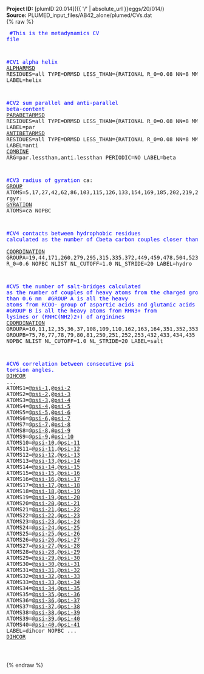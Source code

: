 **Project ID:** [plumID:20.014]({{ '/' | absolute_url }}eggs/20/014/)  
**Source:** PLUMED_input_files/AB42_alone/plumed/CVs.dat  
{% raw %}<pre>
<span style="color:blue">#This is the metadynamics CV file</span>

<span style="color:blue">#CV1 alpha helix</span>
<a href="https://plumed.github.io/doc-master/user-doc/html/_a_l_p_h_a_r_m_s_d.html">ALPHARMSD</a> RESIDUES=all TYPE=DRMSD LESS_THAN={RATIONAL R_0=0.08 NN=8 MM=12} LABEL=helix

<span style="color:blue">#CV2 sum parallel and anti-parallel beta-content</span>
<a href="https://plumed.github.io/doc-master/user-doc/html/_p_a_r_a_b_e_t_a_r_m_s_d.html">PARABETARMSD</a> RESIDUES=all TYPE=DRMSD LESS_THAN={RATIONAL R_0=0.08 NN=8 MM=12} LABEL=par
<a href="https://plumed.github.io/doc-master/user-doc/html/_a_n_t_i_b_e_t_a_r_m_s_d.html">ANTIBETARMSD</a> RESIDUES=all TYPE=DRMSD LESS_THAN={RATIONAL R_0=0.08 NN=8 MM=12} LABEL=anti
<a href="https://plumed.github.io/doc-master/user-doc/html/_c_o_m_b_i_n_e.html">COMBINE</a> ARG=par.lessthan,anti.lessthan PERIODIC=NO LABEL=beta

<span style="color:blue">#CV3 radius of gyration</span>
ca: <a href="https://plumed.github.io/doc-master/user-doc/html/_g_r_o_u_p.html">GROUP</a> ATOMS=5,17,27,42,62,86,103,115,126,133,154,169,185,202,219,236,258,277,293,313,333,343,358,370,386,393,404,418,440,447,457,476,495,502,521,538,554,561,568,584,600,619
rgyr: <a href="https://plumed.github.io/doc-master/user-doc/html/_g_y_r_a_t_i_o_n.html">GYRATION</a> ATOMS=ca NOPBC

<span style="color:blue">#CV4 contacts between hydrophobic residues calculated as the number of Cbeta carbon couples closer than 0.6 nm </span>
<a href="https://plumed.github.io/doc-master/user-doc/html/_c_o_o_r_d_i_n_a_t_i_o_n.html">COORDINATION</a> GROUPA=19,44,171,260,279,295,315,335,372,449,459,478,504,523,540,570,586,602,621 R_0=0.6 NOPBC NLIST NL_CUTOFF=1.0 NL_STRIDE=20 LABEL=hydro

<span style="color:blue">#CV5 the number of salt-bridges calculated as the number of couples of heavy atoms from the charged group closer than 0.6 nm </span>
<span style="color:blue">#GROUP A is all the heavy atoms from RCOO- group of aspartic acids and glutamic acids </span>
<span style="color:blue">#GROUP B is all the heavy atoms from RHN3+ from lysines or (RNHC(NH2)2+) of arginines</span>
<a href="https://plumed.github.io/doc-master/user-doc/html/_c_o_o_r_d_i_n_a_t_i_o_n.html">COORDINATION</a> GROUPA=10,11,12,35,36,37,108,109,110,162,163,164,351,352,353,363,364,365 GROUPB=75,76,77,78,79,80,81,250,251,252,253,432,433,434,435 R_0=0.6 NOPBC NLIST NL_CUTOFF=1.0 NL_STRIDE=20 LABEL=salt

<span style="color:blue">#CV6 correlation between consecutive psi torsion angles.</span>
<a href="https://plumed.github.io/doc-master/user-doc/html/_d_i_h_c_o_r.html">DIHCOR</a> ...
ATOMS1=@<a href="https://plumed.github.io/doc-master/user-doc/html/_m_o_l_i_n_f_o.html">psi-1</a>,@<a href="https://plumed.github.io/doc-master/user-doc/html/_m_o_l_i_n_f_o.html">psi-2</a>
ATOMS2=@<a href="https://plumed.github.io/doc-master/user-doc/html/_m_o_l_i_n_f_o.html">psi-2</a>,@<a href="https://plumed.github.io/doc-master/user-doc/html/_m_o_l_i_n_f_o.html">psi-3</a>
ATOMS3=@<a href="https://plumed.github.io/doc-master/user-doc/html/_m_o_l_i_n_f_o.html">psi-3</a>,@<a href="https://plumed.github.io/doc-master/user-doc/html/_m_o_l_i_n_f_o.html">psi-4</a>
ATOMS4=@<a href="https://plumed.github.io/doc-master/user-doc/html/_m_o_l_i_n_f_o.html">psi-4</a>,@<a href="https://plumed.github.io/doc-master/user-doc/html/_m_o_l_i_n_f_o.html">psi-5</a>
ATOMS5=@<a href="https://plumed.github.io/doc-master/user-doc/html/_m_o_l_i_n_f_o.html">psi-5</a>,@<a href="https://plumed.github.io/doc-master/user-doc/html/_m_o_l_i_n_f_o.html">psi-6</a>
ATOMS6=@<a href="https://plumed.github.io/doc-master/user-doc/html/_m_o_l_i_n_f_o.html">psi-6</a>,@<a href="https://plumed.github.io/doc-master/user-doc/html/_m_o_l_i_n_f_o.html">psi-7</a>
ATOMS7=@<a href="https://plumed.github.io/doc-master/user-doc/html/_m_o_l_i_n_f_o.html">psi-7</a>,@<a href="https://plumed.github.io/doc-master/user-doc/html/_m_o_l_i_n_f_o.html">psi-8</a>
ATOMS8=@<a href="https://plumed.github.io/doc-master/user-doc/html/_m_o_l_i_n_f_o.html">psi-8</a>,@<a href="https://plumed.github.io/doc-master/user-doc/html/_m_o_l_i_n_f_o.html">psi-9</a>
ATOMS9=@<a href="https://plumed.github.io/doc-master/user-doc/html/_m_o_l_i_n_f_o.html">psi-9</a>,@<a href="https://plumed.github.io/doc-master/user-doc/html/_m_o_l_i_n_f_o.html">psi-10</a>
ATOMS10=@<a href="https://plumed.github.io/doc-master/user-doc/html/_m_o_l_i_n_f_o.html">psi-10</a>,@<a href="https://plumed.github.io/doc-master/user-doc/html/_m_o_l_i_n_f_o.html">psi-11</a>
ATOMS11=@<a href="https://plumed.github.io/doc-master/user-doc/html/_m_o_l_i_n_f_o.html">psi-11</a>,@<a href="https://plumed.github.io/doc-master/user-doc/html/_m_o_l_i_n_f_o.html">psi-12</a>
ATOMS12=@<a href="https://plumed.github.io/doc-master/user-doc/html/_m_o_l_i_n_f_o.html">psi-12</a>,@<a href="https://plumed.github.io/doc-master/user-doc/html/_m_o_l_i_n_f_o.html">psi-13</a>
ATOMS13=@<a href="https://plumed.github.io/doc-master/user-doc/html/_m_o_l_i_n_f_o.html">psi-13</a>,@<a href="https://plumed.github.io/doc-master/user-doc/html/_m_o_l_i_n_f_o.html">psi-14</a>
ATOMS14=@<a href="https://plumed.github.io/doc-master/user-doc/html/_m_o_l_i_n_f_o.html">psi-14</a>,@<a href="https://plumed.github.io/doc-master/user-doc/html/_m_o_l_i_n_f_o.html">psi-15</a>
ATOMS15=@<a href="https://plumed.github.io/doc-master/user-doc/html/_m_o_l_i_n_f_o.html">psi-15</a>,@<a href="https://plumed.github.io/doc-master/user-doc/html/_m_o_l_i_n_f_o.html">psi-16</a>
ATOMS16=@<a href="https://plumed.github.io/doc-master/user-doc/html/_m_o_l_i_n_f_o.html">psi-16</a>,@<a href="https://plumed.github.io/doc-master/user-doc/html/_m_o_l_i_n_f_o.html">psi-17</a>
ATOMS17=@<a href="https://plumed.github.io/doc-master/user-doc/html/_m_o_l_i_n_f_o.html">psi-17</a>,@<a href="https://plumed.github.io/doc-master/user-doc/html/_m_o_l_i_n_f_o.html">psi-18</a>
ATOMS18=@<a href="https://plumed.github.io/doc-master/user-doc/html/_m_o_l_i_n_f_o.html">psi-18</a>,@<a href="https://plumed.github.io/doc-master/user-doc/html/_m_o_l_i_n_f_o.html">psi-19</a>
ATOMS19=@<a href="https://plumed.github.io/doc-master/user-doc/html/_m_o_l_i_n_f_o.html">psi-19</a>,@<a href="https://plumed.github.io/doc-master/user-doc/html/_m_o_l_i_n_f_o.html">psi-20</a>
ATOMS20=@<a href="https://plumed.github.io/doc-master/user-doc/html/_m_o_l_i_n_f_o.html">psi-20</a>,@<a href="https://plumed.github.io/doc-master/user-doc/html/_m_o_l_i_n_f_o.html">psi-21</a>
ATOMS21=@<a href="https://plumed.github.io/doc-master/user-doc/html/_m_o_l_i_n_f_o.html">psi-21</a>,@<a href="https://plumed.github.io/doc-master/user-doc/html/_m_o_l_i_n_f_o.html">psi-22</a>
ATOMS22=@<a href="https://plumed.github.io/doc-master/user-doc/html/_m_o_l_i_n_f_o.html">psi-22</a>,@<a href="https://plumed.github.io/doc-master/user-doc/html/_m_o_l_i_n_f_o.html">psi-23</a>
ATOMS23=@<a href="https://plumed.github.io/doc-master/user-doc/html/_m_o_l_i_n_f_o.html">psi-23</a>,@<a href="https://plumed.github.io/doc-master/user-doc/html/_m_o_l_i_n_f_o.html">psi-24</a>
ATOMS24=@<a href="https://plumed.github.io/doc-master/user-doc/html/_m_o_l_i_n_f_o.html">psi-24</a>,@<a href="https://plumed.github.io/doc-master/user-doc/html/_m_o_l_i_n_f_o.html">psi-25</a>
ATOMS25=@<a href="https://plumed.github.io/doc-master/user-doc/html/_m_o_l_i_n_f_o.html">psi-25</a>,@<a href="https://plumed.github.io/doc-master/user-doc/html/_m_o_l_i_n_f_o.html">psi-26</a>
ATOMS26=@<a href="https://plumed.github.io/doc-master/user-doc/html/_m_o_l_i_n_f_o.html">psi-26</a>,@<a href="https://plumed.github.io/doc-master/user-doc/html/_m_o_l_i_n_f_o.html">psi-27</a>
ATOMS27=@<a href="https://plumed.github.io/doc-master/user-doc/html/_m_o_l_i_n_f_o.html">psi-27</a>,@<a href="https://plumed.github.io/doc-master/user-doc/html/_m_o_l_i_n_f_o.html">psi-28</a>
ATOMS28=@<a href="https://plumed.github.io/doc-master/user-doc/html/_m_o_l_i_n_f_o.html">psi-28</a>,@<a href="https://plumed.github.io/doc-master/user-doc/html/_m_o_l_i_n_f_o.html">psi-29</a>
ATOMS29=@<a href="https://plumed.github.io/doc-master/user-doc/html/_m_o_l_i_n_f_o.html">psi-29</a>,@<a href="https://plumed.github.io/doc-master/user-doc/html/_m_o_l_i_n_f_o.html">psi-30</a>
ATOMS30=@<a href="https://plumed.github.io/doc-master/user-doc/html/_m_o_l_i_n_f_o.html">psi-30</a>,@<a href="https://plumed.github.io/doc-master/user-doc/html/_m_o_l_i_n_f_o.html">psi-31</a>
ATOMS31=@<a href="https://plumed.github.io/doc-master/user-doc/html/_m_o_l_i_n_f_o.html">psi-31</a>,@<a href="https://plumed.github.io/doc-master/user-doc/html/_m_o_l_i_n_f_o.html">psi-32</a>
ATOMS32=@<a href="https://plumed.github.io/doc-master/user-doc/html/_m_o_l_i_n_f_o.html">psi-32</a>,@<a href="https://plumed.github.io/doc-master/user-doc/html/_m_o_l_i_n_f_o.html">psi-33</a>
ATOMS33=@<a href="https://plumed.github.io/doc-master/user-doc/html/_m_o_l_i_n_f_o.html">psi-33</a>,@<a href="https://plumed.github.io/doc-master/user-doc/html/_m_o_l_i_n_f_o.html">psi-34</a>
ATOMS34=@<a href="https://plumed.github.io/doc-master/user-doc/html/_m_o_l_i_n_f_o.html">psi-34</a>,@<a href="https://plumed.github.io/doc-master/user-doc/html/_m_o_l_i_n_f_o.html">psi-35</a>
ATOMS35=@<a href="https://plumed.github.io/doc-master/user-doc/html/_m_o_l_i_n_f_o.html">psi-35</a>,@<a href="https://plumed.github.io/doc-master/user-doc/html/_m_o_l_i_n_f_o.html">psi-36</a>
ATOMS36=@<a href="https://plumed.github.io/doc-master/user-doc/html/_m_o_l_i_n_f_o.html">psi-36</a>,@<a href="https://plumed.github.io/doc-master/user-doc/html/_m_o_l_i_n_f_o.html">psi-37</a>
ATOMS37=@<a href="https://plumed.github.io/doc-master/user-doc/html/_m_o_l_i_n_f_o.html">psi-37</a>,@<a href="https://plumed.github.io/doc-master/user-doc/html/_m_o_l_i_n_f_o.html">psi-38</a>
ATOMS38=@<a href="https://plumed.github.io/doc-master/user-doc/html/_m_o_l_i_n_f_o.html">psi-38</a>,@<a href="https://plumed.github.io/doc-master/user-doc/html/_m_o_l_i_n_f_o.html">psi-39</a>
ATOMS39=@<a href="https://plumed.github.io/doc-master/user-doc/html/_m_o_l_i_n_f_o.html">psi-39</a>,@<a href="https://plumed.github.io/doc-master/user-doc/html/_m_o_l_i_n_f_o.html">psi-40</a>
ATOMS40=@<a href="https://plumed.github.io/doc-master/user-doc/html/_m_o_l_i_n_f_o.html">psi-40</a>,@<a href="https://plumed.github.io/doc-master/user-doc/html/_m_o_l_i_n_f_o.html">psi-41</a>
LABEL=dihcor
NOPBC
... <a href="https://plumed.github.io/doc-master/user-doc/html/_d_i_h_c_o_r.html">DIHCOR</a>

</pre>{% endraw %}
